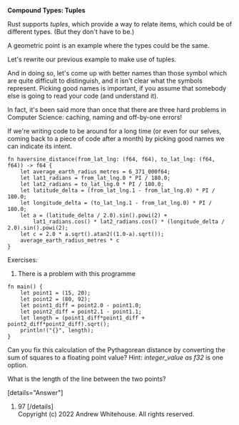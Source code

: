 **Compound Types: Tuples**

Rust supports _tuples_, which provide a way to relate items, which could be of different types. (But they don't have to be.)

A geometric point is an example where the types could be the same.

Let's rewrite our previous example to make use of tuples.

And in doing so, let's come up with better names than those symbol which are quite difficult to distinguish, and it isn't clear what the symbols represent. Picking good names is important, if you assume that somebody else is going to read your code (and understand it).

In fact, it's been said more than once that there are three hard problems in Computer Science: caching, naming and off-by-one errors!

If we're writing code to be around for a long time (or even for our selves, coming back to a piece of code after a month) by picking good names we can indicate its intent.

```
fn haversine_distance(from_lat_lng: (f64, f64), to_lat_lng: (f64, f64)) -> f64 {
    let average_earth_radius_metres = 6_371_000f64;
    let lat1_radians = from_lat_lng.0 * PI / 180.0;
    let lat2_radians = to_lat_lng.0 * PI / 180.0;
    let latitude_delta = (from_lat_lng.1 - from_lat_lng.0) * PI / 180.0;
    let longitude_delta = (to_lat_lng.1 - from_lat_lng.0) * PI / 180.0;
    let a = (latitude_delta / 2.0).sin().powi(2) +
        lat1_radians.cos() * lat2_radians.cos() * (longitude_delta / 2.0).sin().powi(2);
    let c = 2.0 * a.sqrt().atan2((1.0-a).sqrt());
    average_earth_radius_metres * c
}
```


Exercises:

1. There is a problem with this programme

  ```
  fn main() {
      let point1 = (15, 20);
      let point2 = (80, 92);
      let point1_diff = point2.0 - point1.0;
      let point2_diff = point2.1 - point1.1;
      let length = (point1_diff*point1_diff + point2_diff*point2_diff).sqrt();
      println!("{}", length);
}
  ``` 

  Can you fix this calculation of the Pythagorean distance by converting the sum of squares to a floating point value? Hint: *integer_value as f32* is one option. 

  What is the length of the line between the two points?

[details="Answer"]
1. 97
[/details]    
Copyright (c) 2022 Andrew Whitehouse. All rights reserved.
